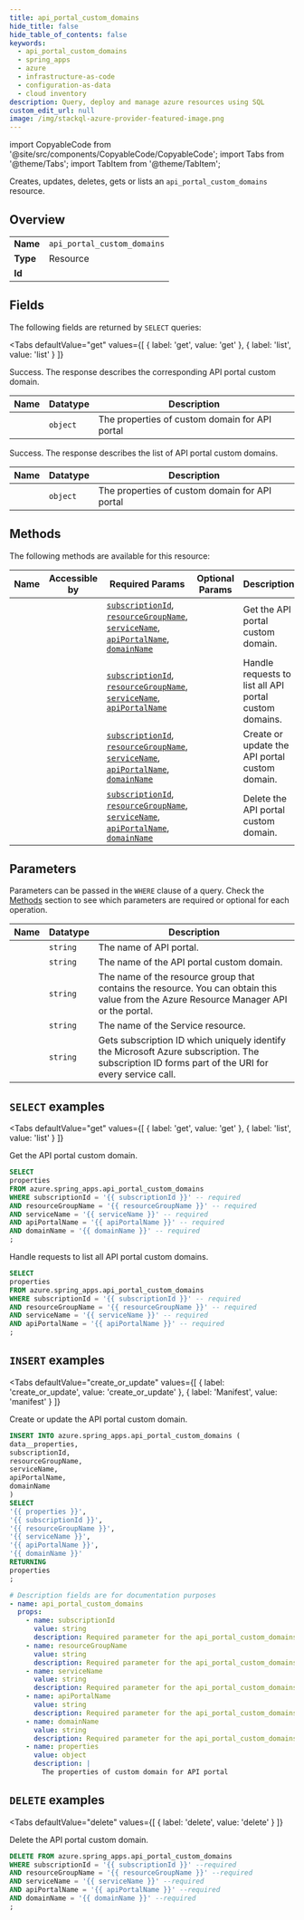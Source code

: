 ```yaml
--- 
title: api_portal_custom_domains
hide_title: false
hide_table_of_contents: false
keywords:
  - api_portal_custom_domains
  - spring_apps
  - azure
  - infrastructure-as-code
  - configuration-as-data
  - cloud inventory
description: Query, deploy and manage azure resources using SQL
custom_edit_url: null
image: /img/stackql-azure-provider-featured-image.png
---
```


import CopyableCode from '@site/src/components/CopyableCode/CopyableCode';
import Tabs from '@theme/Tabs';
import TabItem from '@theme/TabItem';

Creates, updates, deletes, gets or lists an <code>api_portal_custom_domains</code> resource.

## Overview
<table><tbody>
<tr><td><b>Name</b></td><td><code>api_portal_custom_domains</code></td></tr>
<tr><td><b>Type</b></td><td>Resource</td></tr>
<tr><td><b>Id</b></td><td><CopyableCode code="azure.spring_apps.api_portal_custom_domains" /></td></tr>
</tbody></table>

## Fields

The following fields are returned by `SELECT` queries:

<Tabs
    defaultValue="get"
    values={[
        { label: 'get', value: 'get' },
        { label: 'list', value: 'list' }
    ]}
>
<TabItem value="get">

Success. The response describes the corresponding API portal custom domain.

<table>
<thead>
    <tr>
    <th>Name</th>
    <th>Datatype</th>
    <th>Description</th>
    </tr>
</thead>
<tbody>
<tr>
    <td><CopyableCode code="properties" /></td>
    <td><code>object</code></td>
    <td>The properties of custom domain for API portal</td>
</tr>
</tbody>
</table>
</TabItem>
<TabItem value="list">

Success. The response describes the list of API portal custom domains.

<table>
<thead>
    <tr>
    <th>Name</th>
    <th>Datatype</th>
    <th>Description</th>
    </tr>
</thead>
<tbody>
<tr>
    <td><CopyableCode code="properties" /></td>
    <td><code>object</code></td>
    <td>The properties of custom domain for API portal</td>
</tr>
</tbody>
</table>
</TabItem>
</Tabs>

## Methods

The following methods are available for this resource:

<table>
<thead>
    <tr>
    <th>Name</th>
    <th>Accessible by</th>
    <th>Required Params</th>
    <th>Optional Params</th>
    <th>Description</th>
    </tr>
</thead>
<tbody>
<tr>
    <td><a href="#get"><CopyableCode code="get" /></a></td>
    <td><CopyableCode code="select" /></td>
    <td><a href="#parameter-subscriptionId"><code>subscriptionId</code></a>, <a href="#parameter-resourceGroupName"><code>resourceGroupName</code></a>, <a href="#parameter-serviceName"><code>serviceName</code></a>, <a href="#parameter-apiPortalName"><code>apiPortalName</code></a>, <a href="#parameter-domainName"><code>domainName</code></a></td>
    <td></td>
    <td>Get the API portal custom domain.</td>
</tr>
<tr>
    <td><a href="#list"><CopyableCode code="list" /></a></td>
    <td><CopyableCode code="select" /></td>
    <td><a href="#parameter-subscriptionId"><code>subscriptionId</code></a>, <a href="#parameter-resourceGroupName"><code>resourceGroupName</code></a>, <a href="#parameter-serviceName"><code>serviceName</code></a>, <a href="#parameter-apiPortalName"><code>apiPortalName</code></a></td>
    <td></td>
    <td>Handle requests to list all API portal custom domains.</td>
</tr>
<tr>
    <td><a href="#create_or_update"><CopyableCode code="create_or_update" /></a></td>
    <td><CopyableCode code="insert" /></td>
    <td><a href="#parameter-subscriptionId"><code>subscriptionId</code></a>, <a href="#parameter-resourceGroupName"><code>resourceGroupName</code></a>, <a href="#parameter-serviceName"><code>serviceName</code></a>, <a href="#parameter-apiPortalName"><code>apiPortalName</code></a>, <a href="#parameter-domainName"><code>domainName</code></a></td>
    <td></td>
    <td>Create or update the API portal custom domain.</td>
</tr>
<tr>
    <td><a href="#delete"><CopyableCode code="delete" /></a></td>
    <td><CopyableCode code="delete" /></td>
    <td><a href="#parameter-subscriptionId"><code>subscriptionId</code></a>, <a href="#parameter-resourceGroupName"><code>resourceGroupName</code></a>, <a href="#parameter-serviceName"><code>serviceName</code></a>, <a href="#parameter-apiPortalName"><code>apiPortalName</code></a>, <a href="#parameter-domainName"><code>domainName</code></a></td>
    <td></td>
    <td>Delete the API portal custom domain.</td>
</tr>
</tbody>
</table>

## Parameters

Parameters can be passed in the `WHERE` clause of a query. Check the [Methods](#methods) section to see which parameters are required or optional for each operation.

<table>
<thead>
    <tr>
    <th>Name</th>
    <th>Datatype</th>
    <th>Description</th>
    </tr>
</thead>
<tbody>
<tr id="parameter-apiPortalName">
    <td><CopyableCode code="apiPortalName" /></td>
    <td><code>string</code></td>
    <td>The name of API portal.</td>
</tr>
<tr id="parameter-domainName">
    <td><CopyableCode code="domainName" /></td>
    <td><code>string</code></td>
    <td>The name of the API portal custom domain.</td>
</tr>
<tr id="parameter-resourceGroupName">
    <td><CopyableCode code="resourceGroupName" /></td>
    <td><code>string</code></td>
    <td>The name of the resource group that contains the resource. You can obtain this value from the Azure Resource Manager API or the portal.</td>
</tr>
<tr id="parameter-serviceName">
    <td><CopyableCode code="serviceName" /></td>
    <td><code>string</code></td>
    <td>The name of the Service resource.</td>
</tr>
<tr id="parameter-subscriptionId">
    <td><CopyableCode code="subscriptionId" /></td>
    <td><code>string</code></td>
    <td>Gets subscription ID which uniquely identify the Microsoft Azure subscription. The subscription ID forms part of the URI for every service call.</td>
</tr>
</tbody>
</table>

## `SELECT` examples

<Tabs
    defaultValue="get"
    values={[
        { label: 'get', value: 'get' },
        { label: 'list', value: 'list' }
    ]}
>
<TabItem value="get">

Get the API portal custom domain.

```sql
SELECT
properties
FROM azure.spring_apps.api_portal_custom_domains
WHERE subscriptionId = '{{ subscriptionId }}' -- required
AND resourceGroupName = '{{ resourceGroupName }}' -- required
AND serviceName = '{{ serviceName }}' -- required
AND apiPortalName = '{{ apiPortalName }}' -- required
AND domainName = '{{ domainName }}' -- required
;
```
</TabItem>
<TabItem value="list">

Handle requests to list all API portal custom domains.

```sql
SELECT
properties
FROM azure.spring_apps.api_portal_custom_domains
WHERE subscriptionId = '{{ subscriptionId }}' -- required
AND resourceGroupName = '{{ resourceGroupName }}' -- required
AND serviceName = '{{ serviceName }}' -- required
AND apiPortalName = '{{ apiPortalName }}' -- required
;
```
</TabItem>
</Tabs>


## `INSERT` examples

<Tabs
    defaultValue="create_or_update"
    values={[
        { label: 'create_or_update', value: 'create_or_update' },
        { label: 'Manifest', value: 'manifest' }
    ]}
>
<TabItem value="create_or_update">

Create or update the API portal custom domain.

```sql
INSERT INTO azure.spring_apps.api_portal_custom_domains (
data__properties,
subscriptionId,
resourceGroupName,
serviceName,
apiPortalName,
domainName
)
SELECT 
'{{ properties }}',
'{{ subscriptionId }}',
'{{ resourceGroupName }}',
'{{ serviceName }}',
'{{ apiPortalName }}',
'{{ domainName }}'
RETURNING
properties
;
```
</TabItem>
<TabItem value="manifest">

```yaml
# Description fields are for documentation purposes
- name: api_portal_custom_domains
  props:
    - name: subscriptionId
      value: string
      description: Required parameter for the api_portal_custom_domains resource.
    - name: resourceGroupName
      value: string
      description: Required parameter for the api_portal_custom_domains resource.
    - name: serviceName
      value: string
      description: Required parameter for the api_portal_custom_domains resource.
    - name: apiPortalName
      value: string
      description: Required parameter for the api_portal_custom_domains resource.
    - name: domainName
      value: string
      description: Required parameter for the api_portal_custom_domains resource.
    - name: properties
      value: object
      description: |
        The properties of custom domain for API portal
```
</TabItem>
</Tabs>


## `DELETE` examples

<Tabs
    defaultValue="delete"
    values={[
        { label: 'delete', value: 'delete' }
    ]}
>
<TabItem value="delete">

Delete the API portal custom domain.

```sql
DELETE FROM azure.spring_apps.api_portal_custom_domains
WHERE subscriptionId = '{{ subscriptionId }}' --required
AND resourceGroupName = '{{ resourceGroupName }}' --required
AND serviceName = '{{ serviceName }}' --required
AND apiPortalName = '{{ apiPortalName }}' --required
AND domainName = '{{ domainName }}' --required
;
```
</TabItem>
</Tabs>
